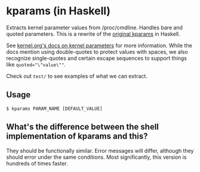 # kparams (in Haskell)

Extracts kernel parameter values from /proc/cmdline. Handles bare and quoted
parameters. This is a rewrite of the
[original kparams](https://github.com/mcsaucy/kparams) in Haskell.

See
[kernel.org's docs on kernel parameters](https://www.kernel.org/doc/html/latest/admin-guide/kernel-parameters.html)
for more information. While the docs mention using double-quotes to protect
values with spaces, we also recognize single-quotes and certain escape
sequences to support things like `quoted="\"value\""`.

Check out `test/` to see examples of what we can extract.

## Usage

`$ kparams PARAM_NAME [DEFAULT_VALUE]`

## What's the difference between the shell implementation of kparams and this?

They should be functionally similar. Error messages will differ, although they
should error under the same conditions. Most significantly, this version is
hundreds of times faster.
